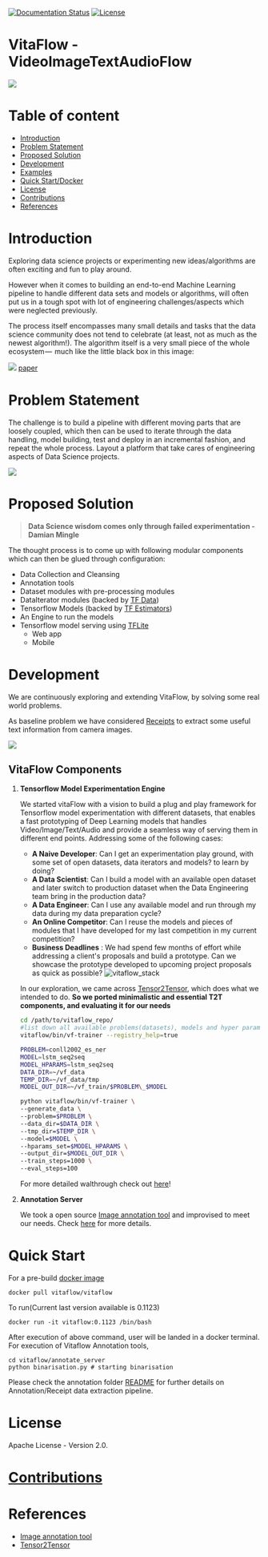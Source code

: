 [![Documentation Status](https://readthedocs.org/projects/vitaflow/badge/?version=latest)](https://vitaflow.readthedocs.io/en/latest/?badge=latest)
[![License](https://img.shields.io/badge/license-Apache%202.0-blue.svg)](https://github.com/imaginea/vitaflow/blob/master/LICENSE)
 

# VitaFlow - VideoImageTextAudioFlow
 ![](vitaflow-logo.png)

# Table of content

- [Introduction](#introduction)
- [Problem Statement](#problem-statement)
- [Proposed Solution](#proposed-solution)
- [Development](#development)
- [Examples](#examples)
- [Quick Start/Docker](#quick-start)
- [License](#license)
- [Contributions](#contributions) 
- [References](#references) 

 
# Introduction
Exploring data science projects or experimenting new ideas/algorithms are often exciting and fun to play around.

However when it comes to building an end-to-end Machine Learning pipeline to handle different data sets and models or 
algorithms, will often put us in a tough spot with lot of engineering challenges/aspects which were neglected previously.

The process itself encompasses many small details and tasks that the data science community does not tend to celebrate 
(at least, not as much as the newest algorithm!). The algorithm itself is a very small piece of the whole ecosystem — 
much like the little black box in this image:

![](docs/images/ml_system_blocks.png)
[paper](https://papers.nips.cc/paper/5656-hidden-technical-debt-in-machine-learning-systems.pdf)

# Problem Statement

The challenge is to build a pipeline with different moving parts that are loosely coupled, which then can be used to
iterate through the data handling, model building, test and deploy in an incremental fashion, and repeat the whole process.
Layout a platform that take cares of engineering aspects of Data Science projects.   

![](docs/images/data_heirarchy.png)


# Proposed Solution

> __Data Science wisdom comes only through failed experimentation - Damian Mingle__

The thought process is to come up with following modular components which can then be glued through
configuration:

 - Data Collection and Cleansing
 - Annotation tools
 - Dataset modules with pre-processing modules
 - DataIterator modules (backed by [TF Data](https://www.tensorflow.org/guide/datasets))
 - Tensorflow Models (backed by [TF Estimators](https://www.tensorflow.org/guide/estimators))
 - An Engine to run the models
 - Tensorflow model serving using [TFLite](https://www.tensorflow.org/lite/)
    - Web app
    - Mobile

# Development

We are continuously exploring and extending VitaFlow, by solving some real world problems. 

As baseline problem we have considered [Receipts](vitaflow/playground/receipt_ocr/) to extract some useful text information from camera images. 

![](docs/images/vitaflow_abstract_workflow_modified.png)

 
## VitaFlow Components

1. __Tensorflow Model Experimentation Engine__

    We started vitaFlow with a vision to build a plug and play framework for Tensorflow model experimentation 
    with different datasets, that enables a fast prototyping of Deep Learning models that handles Video/Image/Text/Audio 
    and provide a seamless way of serving them in different end points.
    Addressing some of the following cases:
    - __A Naive Developer__: Can I get an experimentation play ground, with some set of open datasets, data iterators 
    and models? to learn by doing?
    - __A Data Scientist__: Can I build a model with an available open dataset and later switch to production dataset 
    when the Data Engineering team bring in the production data?
    - __A Data Engineer__: Can I use any available model and run through my data during my data preparation cycle?
    - __An Online Competitor__: Can I reuse the models and pieces of modules that I have developed for my last 
    competition in my current competition? 
    - __Business Deadlines__ : We had spend few months of effort while addressing a client's proposals and build a prototype. 
    Can we showcase the prototype developed to upcoming project proposals as quick as possible?
    ![vitaflow_stack](docs/images/vitaflow_stack.png)

    In our exploration, we came across [Tensor2Tensor](https://github.com/tensorflow/tensor2tensor), which does what we intended to do. **So we ported minimalistic and essential T2T components, and evaluating it for our needs**
     

    ```sh
    cd /path/to/vitaflow_repo/
    #list down all available problems(datasets), models and hyper parameters
    vitaflow/bin/vf-trainer --registry_help=true

    PROBLEM=conll2002_es_ner
    MODEL=lstm_seq2seq
    MODEL_HPARAMS=lstm_seq2seq
    DATA_DIR=~/vf_data
    TEMP_DIR=~/vf_data/tmp
    MODEL_OUT_DIR=~/vf_train/$PROBLEM\_$MODEL

    python vitaflow/bin/vf-trainer \
    --generate_data \
    --problem=$PROBLEM \
    --data_dir=$DATA_DIR \
    --tmp_dir=$TEMP_DIR \
    --model=$MODEL \
    --hparams_set=$MODEL_HPARAMS \
    --output_dir=$MODEL_OUT_DIR \
    --train_steps=1000 \
    --eval_steps=100
    ```

    For more detailed walthrough check out [here](vf-tf-engine-walkthrough.md)!  

2. __Annotation Server__

    We took a open source [Image annotation tool](https://github.com/frederictost/images_annotation_programme) and 
    improvised to meet our needs. Check [here](vitaflow/annotate_server) for more details.


# Quick Start

For a pre-build [docker image](https://hub.docker.com/r/vitaflow/vitaflow)

    docker pull vitaflow/vitaflow

To run(Current last version available is 0.1123)

    docker run -it vitaflow:0.1123 /bin/bash

After execution of above command, user will be landed in a docker terminal. For execution of Vitaflow Annotation tools,

    cd vitaflow/annotate_server
    python binarisation.py # starting binarisation

Please check the annotation folder [README](https://github.com/Imaginea/vitaFlow/tree/master/vitaflow/annotate_server) for further details on Annotation/Receipt data extraction pipeline.

# License

Apache License - Version 2.0.

# [Contributions](contributions.md)

# References

- [Image annotation tool](https://github.com/frederictost/images_annotation_programme)
- [Tensor2Tensor](https://github.com/tensorflow/tensor2tensor)
